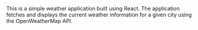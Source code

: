 This is a simple weather application built using React. The application fetches and displays the current weather information for a given city using the OpenWeatherMap API.
